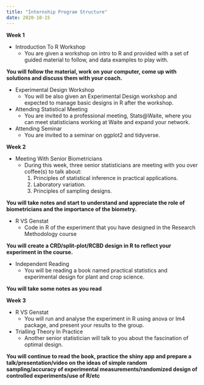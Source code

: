 ```yaml
---
title: "Internship Program Structure"
date: 2020-10-15
---
```

**Week 1**
- Introduction To R Workshop
  - You are given a workshop on intro to R and provided with a set of guided material to follow, and data examples to play with.

**You will follow the material, work on your computer, come up with solutions and discuss them with your coach.**
- Experimental Design Workshop
  - You will be also given an Experimental Design workshop and expected to manage basic designs in R after the workshop.
- Attending Statistical Meeting
  - You are invited to a professional meeting, Stats@Waite, where you can meet statisticians working at Waite and expand your network.
- Attending Seminar
  - You are invited to a seminar on ggplot2 and tidyverse.

**Week 2**
- Meeting With Senior Biometricians
  - During this week, three senior statisticians are meeting with you over coffee(s) to talk about:
      1.  Principles of statistical inference in practical applications.
      2.  Laboratory variation.
      3.  Principles of sampling designs.
      
**You will take notes and start to understand and appreciate the role of biometricians and the importance of the biometry.**
- R VS Genstat
  - Code in R of the experiment that you have designed in the Research Methodology course

**You will create a CRD/split-plot/RCBD design in R to reflect your experiment in the course.**
- Independent Reading
  - You will be reading a book named practical statistics and experimental design for plant and crop science.

**You will take some notes as you read**
  
**Week 3**
- R VS Genstat
  - You will run and analyse the experiment in R using anova or lm4 package, and present your results to the group.
- Trialling Theory In Practice
  - Another senior statistician will talk to you about the fascination of optimal design.
  
**You will continue to read the book, practice the shiny app and prepare a talk/presentation/video on the ideas of simple random sampling/accuracy of experimental measurements/randomized design of controlled experiments/use of R/etc**